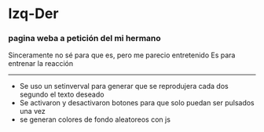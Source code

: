 # Izq-Der
### pagina weba a petición del mi hermano
Sinceramente no sé para que es, pero me parecio entretenido
Es para entrenar la reacción

----

- Se uso un setinverval para generar que se reprodujera cada dos segundo el texto deseado
- Se activaron y desactivaron botones para que solo puedan ser pulsados una vez
- se generan colores de fondo aleatoreos con js
